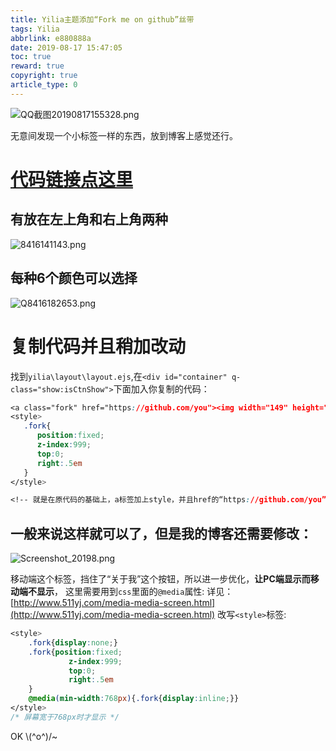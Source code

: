 ```yaml
---
title: Yilia主题添加“Fork me on github”丝带
tags: Yilia
abbrlink: e880888a
date: 2019-08-17 15:47:05
toc: true
reward: true
copyright: true
article_type: 0
---
```


![QQ截图20190817155328.png](https://cdn.jsdelivr.net/gh/Anyway521/blogpic@main/image/imageQQ截图20190817155328.png)

无意间发现一个小标签一样的东西，放到博客上感觉还行。
<!-- more -->
# [代码链接点这里](https://github.blog/2008-12-19-github-ribbons/)
## 有放在左上角和右上角两种

![8416141143.png](https://cdn.jsdelivr.net/gh/Anyway521/blogpic@main/image/image8416141143.png)

## 每种6个颜色可以选择

![Q8416182653.png](https://cdn.jsdelivr.net/gh/Anyway521/blogpic@main/image/imageQ8416182653.png)

# 复制代码并且稍加改动
找到`yilia\layout\layout.ejs`,在`<div id="container" q-class="show:isCtnShow">`下面加入你复制的代码：
``` css
<a class="fork" href="https://github.com/you"><img width="149" height="149" src="https://github.blog/wp-content/uploads/2008/12/forkme_right_white_ffffff.png?resize=149%2C149" class="attachment-full size-full" alt="Fork me on GitHub" data-recalc-dims="1"></a>
<style>
   .fork{
      position:fixed;
      z-index:999;
      top:0;
      right:.5em
   }
</style>

<!-- 就是在原代码的基础上，a标签加上style，并且href的“https://github.com/you”改成你的项目地址就行 -->
```
## 一般来说这样就可以了，但是我的博客还需要修改：
![Screenshot_20198.png](https://cdn.jsdelivr.net/gh/Anyway521/blogpic@main/image/imageScreenshot_20198.png)

移动端这个标签，挡住了“关于我”这个按钮，所以进一步优化，**让PC端显示而移动端不显示**，
这里需要用到`css`里面的`@media`属性: 详见：[http://www.511yj.com/media-media-screen.html](http://www.511yj.com/media-media-screen.html)
改写`<style>`标签:
``` css
<style>
    .fork{display:none;}
    .fork{position:fixed;
             z-index:999;
             top:0;
             right:.5em
    }
    @media(min-width:768px){.fork{display:inline;}}
</style>
/* 屏幕宽于768px时才显示 */
```
OK \\(^o^)/~